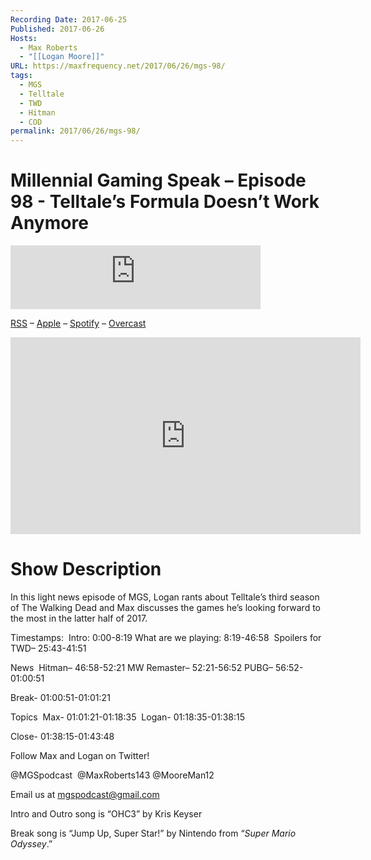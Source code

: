 ```yaml
---
Recording Date: 2017-06-25
Published: 2017-06-26
Hosts:
  - Max Roberts
  - "[[Logan Moore]]"
URL: https://maxfrequency.net/2017/06/26/mgs-98/
tags:
  - MGS
  - Telltale
  - TWD
  - Hitman
  - COD
permalink: 2017/06/26/mgs-98/
---
```

# Millennial Gaming Speak – Episode 98 - Telltale’s Formula Doesn’t Work Anymore

<iframe src="https://podcasters.spotify.com/pod/show/millennialgamingspeak/embed/episodes/Episode-98-Telltales-Formula-Doesnt-Work-Anymore-e1adhsi/a-a6ts417" height="102px" width="400px" frameborder="0" scrolling="no"></iframe>

[RSS](https://anchor.fm/s/74aa3858/podcast/rss) – [Apple](https://podcasts.apple.com/us/podcast/episode-3-gdc-wrap-up/id1000915981?i=1000542222515) – [Spotify](https://open.spotify.com/episode/7wePXT4Bt22LWifVLx3n8y) – [Overcast](https://overcast.fm/+EtIgeWxEU)

<div class=iframe-container>
<iframe width="560" height="315" src="https://www.youtube-nocookie.com/embed/ySD2171zGRM?si=OS1efclRhHhAjBE2" title="YouTube video player" frameborder="0" allow="accelerometer; autoplay; clipboard-write; encrypted-media; gyroscope; picture-in-picture; web-share" allowfullscreen></iframe>
</div>

# Show Description

In this light news episode of MGS, Logan rants about Telltale’s third season of The Walking Dead and Max discusses the games he’s looking forward to the most in the latter half of 2017.

Timestamps: 
Intro: 0:00-8:19
What are we playing: 8:19-46:58 
Spoilers for TWD– 25:43-41:51

News 
Hitman– 46:58-52:21
MW Remaster– 52:21-56:52
PUBG– 56:52-01:00:51

Break- 01:00:51-01:01:21

Topics 
Max- 01:01:21-01:18:35 
Logan- 01:18:35-01:38:15

Close- 01:38:15-01:43:48

Follow Max and Logan on Twitter!

@MGSpodcast 
@MaxRoberts143
@MooreMan12

Email us at mgspodcast@gmail.com

Intro and Outro song is “OHC3” by Kris Keyser

Break song is “Jump Up, Super Star!” by Nintendo from “*Super Mario Odyssey*.”
